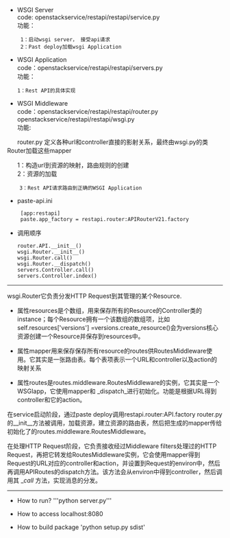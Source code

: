 
 - WSGI Server    
 code: openstackservice/restapi/restapi/service.py    
 功能：
 
        1：启动wsgi server， 接受api请求        
        2：Past deploy加载wsgi Application  
        
 - WSGI Application    
 code：openstackservice/restapi/restapi/servers.py    
 功能：
 
       1：Rest API的具体实现    
    
 - WSGI Middleware    
 code：openstackservice/restapi/restapi/router.py 
       openstackservice/restapi/restapi/wsgi.py    
 功能:
       
       router.py 定义各种url和controller直接的影射关系，最终由wsgi.py的类Router加载这些mapper    
       
        1：构造url到资源的映射，路由规则的创建    
        2：资源的加载    
        
        3：Rest API请求路由到正确的WSGI Application    
   
 - paste-api.ini  
 
        [app:restapi]    
        paste.app_factory = restapi.router:APIRouterV21.factory    


- 调用顺序  

      router.API.__init__()    
      wsgi.Router.__init__()    
      wsgi.Router.call()    
      wsgi.Router.__dispatch()        
      servers.Controller.call()    
      servers.Controller.index()        

----------
wsgi.Router它负责分发HTTP Request到其管理的某个Resource.    

 - 属性resources是个数组，用来保存所有的Resource的Controller类的instance；每个Resource拥有一个该数组的数组项，比如self.resources['versions'] =versions.create_resource()会为versions核心资源创建一个Resource并保存到resources中。
 
 - 属性mapper用来保存保存所有resource的routes供RoutesMiddleware使用。它其实是一张路由表。每个表项表示一个URL和controller以及action的映射关系
 
 - 属性routes是routes.middleware.RoutesMiddleware的实例，它其实是一个WSGIapp，它使用mapper和 _dispatch_进行初始化。功能是根据URL得到 controller和它的action。

在service启动阶段，通过paste deploy调用restapi.router:API.factory
router.py的__init__方法被调用，加载资源，建立资源的路由表，然后把生成的mapper传给初始化了的routes.middleware.RoutesMiddleware。

在处理HTTP Request阶段，它负责接收经过Middleware filters处理过的HTTP Request，再把它转发给RoutesMiddleware实例，它会使用mapper得到 Request的URL对应的controller和action，并设置到Request的environ中，然后再调用APIRoutes的dispatch方法。该方法会从environ中得到controller，然后调用其 __call_ 方法，实现消息的分发。

----------
* How to run?
'''python server.py'''
* How to access
localhost:8080

* How to build package
'python setup.py sdist'

